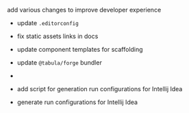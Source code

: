 ---
---

add various changes to improve developer experience

- update `.editorconfig`

- fix static assets links in docs

- update component templates for scaffolding

- update `@tabula/forge` bundler
-
- add script for generation run configurations for Intellij Idea
- generate run configurations for Intellij Idea
